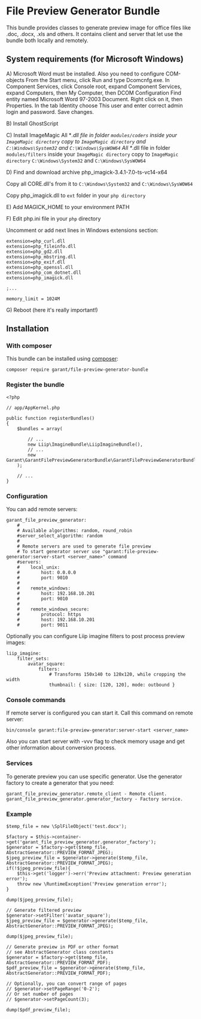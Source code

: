# File Preview Generator Bundle #

This bundle provides classes to generate preview image for office files like .doc, .docx, .xls and others. 
It contains client and server that let use the bundle both locally and remotely.

## System requirements (for Microsoft Windows)

A) Microsoft Word must be installed. Also you need to configure COM-objects
From the Start menu, click Run and type Dcomcnfg.exe.
In Component Services, click Console root, expand Component Services, expand Computers, then My Computer, then DCOM Configuration
Find entity named Microsoft Word 97-2003 Document. Right click on it, then Properties.
In the tab Identity choose This user and enter correct admin login and password. Save changes.

B) Install GhostScript

C) Install ImageMagic
All *_.dll file in folder `modules/coders` inside your `ImageMagic directory` copy to `ImageMagic directory` and `C:\Windows\System32` and `C:\Windows\SysWOW64`
All *_.dll file in folder `modules/filters` inside your `ImageMagic directory` copy to `ImageMagic directory` `C:\Windows\System32` and `C:\Windows\SysWOW64`

D) Find and download archive php_imagick-3.4.1-7.0-ts-vc14-x64

Copy all CORE.dll's from it to `C:\Windows\System32` and `C:\Windows\SysWOW64`

Copy php_imagick.dll to `ext` folder in your `php directory`

E) Add MAGICK_HOME to your environment PATH

F) Edit php.ini file in your `php` directory 

Uncomment or add next lines in Windows extensions section:

    extension=php_curl.dll
    extension=php_fileinfo.dll
    extension=php_gd2.dll
    extension=php_mbstring.dll
    extension=php_exif.dll
    extension=php_openssl.dll
    extension=php_com_dotnet.dll
    extension=php_imagick.dll

	;...
	
    memory_limit = 1024M

G) Reboot (here it's really important!)

## Installation

### With composer

This bundle can be installed using [composer](https://getcomposer.org/):

    composer require garant/file-preview-generator-bundle
    
### Register the bundle

    <?php
    
    // app/AppKernel.php
    
    public function registerBundles()
    {
        $bundles = array(
    
            // ...
            new Liip\ImagineBundle\LiipImagineBundle(),
            // ...
            new Garant\GarantFilePreviewGeneratorBundle\GarantFilePreviewGeneratorBundle(),
        );
    
    	// ...
    }

### Configuration

You can add remote servers:

    garant_file_preview_generator:
        #
        # Available algorithms: random, round_robin
        #server_select_algorithm: random
        #
        # Remote servers are used to generate file preview
        # To start generator server use "garant:file-preview-generator:server-start <server_name>" command
        #servers:
        #    local_unix:
        #        host: 0.0.0.0
        #        port: 9010
        #
        #    remote_windows:
        #        host: 192.168.10.201
        #        port: 9010
        #    
        #    remote_windows_secure:
        #        protocol: https 
        #        host: 192.168.10.201
        #        port: 9011
        
Optionally you can configure Liip imagine filters to post process preview images:

    liip_imagine:
        filter_sets:
            avatar_square:
                filters:
                    # Transforms 150x140 to 120x120, while cropping the width
                    thumbnail: { size: [120, 120], mode: outbound }

### Console commands

If remote server is configured you can start it. Call this command on remote server:

    bin/console garant:file-preview-generator:server-start <server_name>
    
Also you can start server with -vvv flag to check memory usage and get other information about conversion process.
  
### Services

To generate preview you can use specific generator. Use the generator factory to create a generator that you need:

    garant_file_preview_generator.remote_client - Remote client. 
    garant_file_preview_generator.generator_factory - Factory service.

### Example

    $temp_file = new \SplFileObject('test.docx');

    $factory = $this->container->get('garant_file_preview_generator.generator_factory');
    $generator = $factory->get($temp_file, AbstractGenerator::PREVIEW_FORMAT_JPEG);
    $jpeg_preview_file = $generator->generate($temp_file, AbstractGenerator::PREVIEW_FORMAT_JPEG);
    if(!$jpeg_preview_file){
        $this->get('logger')->err('Preview attachment: Preview generation error');
        throw new \RuntimeException('Preview generation error');
    }
    
    dump($jpeg_preview_file);
    
    // Generate filtered preview
	$generator->setFilter('avatar_square');
    $jpeg_preview_file = $generator->generate($temp_file, AbstractGenerator::PREVIEW_FORMAT_JPEG);
    
	dump($jpeg_preview_file);
	
	// Generate preview in PDF or other format
	// see AbstractGenerator class constants
	$generator = $factory->get($temp_file, AbstractGenerator::PREVIEW_FORMAT_PDF);
    $pdf_preview_file = $generator->generate($temp_file, AbstractGenerator::PREVIEW_FORMAT_PDF);
    
    // Optionally, you can convert range of pages
    // $generator->setPageRange('0-2');
    // Or set number of pages
    // $generator->setPageCount(3);
    
	dump($pdf_preview_file);
	
